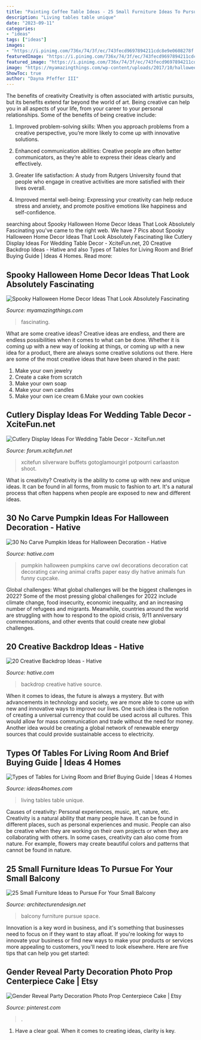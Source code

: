 ```yaml
---
title: "Painting Coffee Table Ideas - 25 Small Furniture Ideas To Pursue For Your Small Balcony"
description: "Living tables table unique"
date: "2023-09-11"
categories:
- "ideas"
tags: ["ideas"]
images:
- "https://i.pinimg.com/736x/74/3f/ec/743fecd9697894211cdc8e9e0608278f.jpg"
featuredImage: "https://i.pinimg.com/736x/74/3f/ec/743fecd9697894211cdc8e9e0608278f.jpg"
featured_image: "https://i.pinimg.com/736x/74/3f/ec/743fecd9697894211cdc8e9e0608278f.jpg"
image: "https://myamazingthings.com/wp-content/uploads/2017/10/halloween-home-decor-2.jpg"
ShowToc: true
author: "Dayna Pfeffer III"
---
```



The benefits of creativity
Creativity is often associated with artistic pursuits, but its benefits extend far beyond the world of art. Being creative can help you in all aspects of your life, from your career to your personal relationships.
Some of the benefits of being creative include:

1. Improved problem-solving skills: When you approach problems from a creative perspective, you’re more likely to come up with innovative solutions.

2. Enhanced communication abilities: Creative people are often better communicators, as they’re able to express their ideas clearly and effectively.

3. Greater life satisfaction: A study from Rutgers University found that people who engage in creative activities are more satisfied with their lives overall.

4. Improved mental well-being: Expressing your creativity can help reduce stress and anxiety, and promote positive emotions like happiness and self-confidence.

	

		
searching about Spooky Halloween Home Decor Ideas That Look Absolutely Fascinating you've came to the right web. We have 7 Pics about Spooky Halloween Home Decor Ideas That Look Absolutely Fascinating like Cutlery Display Ideas For Wedding Table Decor - XciteFun.net, 20 Creative Backdrop Ideas - Hative and also Types of Tables for Living Room and Brief Buying Guide | Ideas 4 Homes. Read more:
		
    
## Spooky Halloween Home Decor Ideas That Look Absolutely Fascinating

<img loading=lazy src="https://myamazingthings.com/wp-content/uploads/2017/10/halloween-home-decor-2.jpg" onerror="this.onerror=null;this.src='https://tse4.mm.bing.net/th?id=OIP.lh9qY1nwtat2eT94ulte3gHaLH&amp;pid=15.1';" alt="Spooky Halloween Home Decor Ideas That Look Absolutely Fascinating">

_Source: myamazingthings.com_

>fascinating. 

	

What are some creative ideas?
Creative ideas are endless, and there are endless possibilities when it comes to what can be done. Whether it is coming up with a new way of looking at things, or coming up with a new idea for a product, there are always some creative solutions out there. Here are some of the most creative ideas that have been shared in the past:
1. Make your own jewelry 
2. Create a cake from scratch 
3. Make your own soap 
4. Make your own candles 
5. Make your own ice cream 
6.Make your own cookies 

    
## Cutlery Display Ideas For Wedding Table Decor - XciteFun.net

<img loading=lazy src="https://img.xcitefun.net/users/2014/01/351284,xcitefun-cutlery-display-ideas-for-wedding-table-.jpg" onerror="this.onerror=null;this.src='https://tse2.mm.bing.net/th?id=OIP.cKcWi7mcbtREItXOkBuXDwHaLE&amp;pid=15.1';" alt="Cutlery Display Ideas For Wedding Table Decor - XciteFun.net">

_Source: forum.xcitefun.net_

>xcitefun silverware buffets gotoglamourgirl potpourri carlaaston shoot. 

	

What is creativity?
Creativity is the ability to come up with new and unique ideas. It can be found in all forms, from music to fashion to art. It's a natural process that often happens when people are exposed to new and different ideas.

    
## 30 No Carve Pumpkin Ideas For Halloween Decoration - Hative

<img loading=lazy src="https://hative.com/wp-content/uploads/2014/10/no-carve-pumpkin-ideas/25-owl-pumpkin.jpg" onerror="this.onerror=null;this.src='https://tse1.mm.bing.net/th?id=OIP.3lpwoPyp6j0k9ZKYThrHVQHaJ4&amp;pid=15.1';" alt="30 No Carve Pumpkin Ideas for Halloween Decoration - Hative">

_Source: hative.com_

>pumpkin halloween pumpkins carve owl decorations decoration cat decorating carving animal crafts paper easy diy hative animals fun funny cupcake. 

	

Global challenges: What global challenges will be the biggest challenges in 2022?
Some of the most pressing global challenges for 2022 include climate change, food insecurity, economic inequality, and an increasing number of refugees and migrants. Meanwhile, countries around the world are struggling with how to respond to the opioid crisis, 9/11 anniversary commemorations, and other events that could create new global challenges.

    
## 20 Creative Backdrop Ideas - Hative

<img loading=lazy src="https://hative.com/wp-content/uploads/2014/12/backdrop-ideas/19-creative-backdrop-ideas.jpg" onerror="this.onerror=null;this.src='https://tse1.mm.bing.net/th?id=OIP.TV11iFz-wHivhmylYNRbAAHaLH&amp;pid=15.1';" alt="20 Creative Backdrop Ideas - Hative">

_Source: hative.com_

>backdrop creative hative source. 

	

When it comes to ideas, the future is always a mystery. But with advancements in technology and society, we are more able to come up with new and innovative ways to improve our lives. One such idea is the notion of creating a universal currency that could be used across all cultures. This would allow for mass communication and trade without the need for money. Another idea would be creating a global network of renewable energy sources that could provide sustainable access to electricity.

    
## Types Of Tables For Living Room And Brief Buying Guide | Ideas 4 Homes

<img loading=lazy src="http://www.ideas4homes.com/wp-content/uploads/2015/12/Unique-Multifungtion-for-Table-For-Living-Room-With-Two-Color-and-Low-Design-Inspiration.jpg" onerror="this.onerror=null;this.src='https://tse4.mm.bing.net/th?id=OIP.ZdZ-tkPzoFelbhZktzkI1AHaFj&amp;pid=15.1';" alt="Types of Tables for Living Room and Brief Buying Guide | Ideas 4 Homes">

_Source: ideas4homes.com_

>living tables table unique. 

	

Causes of creativity: Personal experiences, music, art, nature, etc.
Creativity is a natural ability that many people have. It can be found in different places, such as personal experiences and music. People can also be creative when they are working on their own projects or when they are collaborating with others. In some cases, creativity can also come from nature. For example, flowers may create beautiful colors and patterns that cannot be found in nature.

    
## 25 Small Furniture Ideas To Pursue For Your Small Balcony

<img loading=lazy src="http://cdn.architecturendesign.net/wp-content/uploads/2016/05/AD-Small-Furniture-Ideas-to-Pursue-For-Your-Small-Balcony-18.jpg" onerror="this.onerror=null;this.src='https://tse1.mm.bing.net/th?id=OIP.vhQssbbeqSqVn_7CN-wKZwHaLH&amp;pid=15.1';" alt="25 Small Furniture Ideas to Pursue For Your Small Balcony">

_Source: architecturendesign.net_

>balcony furniture pursue space. 

	

Innovation is a key word in business, and it's something that businesses need to focus on if they want to stay afloat. If you're looking for ways to innovate your business or find new ways to make your products or services more appealing to customers, you'll need to look elsewhere. Here are five tips that can help you get started: 

    
## Gender Reveal Party Decoration Photo Prop Centerpiece Cake | Etsy

<img loading=lazy src="https://i.pinimg.com/736x/74/3f/ec/743fecd9697894211cdc8e9e0608278f.jpg" onerror="this.onerror=null;this.src='https://tse3.mm.bing.net/th?id=OIP.ivrGp21t7Y8o35Vd12SyMgHaLe&amp;pid=15.1';" alt="Gender Reveal Party Decoration Photo Prop Centerpiece Cake | Etsy">

_Source: pinterest.com_

>. 

	

1. Have a clear goal. When it comes to creating ideas, clarity is key.

